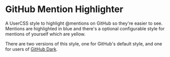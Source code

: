 # GitHub Mention Highlighter

A UserCSS style to highlight @mentions on GitHub so they're easier to see.
Mentions are highlighted in blue and there's a optional configurable style for mentions of yourself which are yellow.

There are two versions of this style, one for GitHub's default style, and one for users of [GitHub Dark](https://github.com/StylishThemes/GitHub-Dark).
